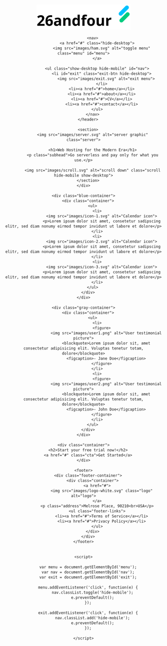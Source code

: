 <!DOCTYPE html>
<html lang="en">
<head>
    <meta charset="UTF-8">
    <meta name="viewport" content="width=device-width, initial-scale=1.0">
    <meta http-equiv="X-UA-Compatible" content="ie=edge">
    <title>Frontend Dev Course</title>
    <link rel="stylesheet" href="css/main.css">
</head>
<body>
    <div class="container">
        <header>
            <img src="images/logo.svg" alt="23andfour logo" class="logo">

            <nav>
                <a href="#" class="hide-desktop">
                    <img src="images/ham.svg" alt="toggle menu" class="menu" id="menu">
                </a>

                <ul class="show-desktop hide-mobile" id="nav">
                    <li id="exit" class="exit-btn hide-desktop">
                        <img src="images/exit.svg" alt="exit menu">
                    </li>
                    <li><a href="#">home</a></li>
                    <li><a href="#">about</a></li>
                    <li><a href="#">CV</a></li>
                    <li><a href="#">contact</a></li>
                </ul>
            </nav>
        </header>

        <section>
            <img src="images/server.svg" alt="server graphic" class="server">
            
            <h1>Web Hosting for the Modern Era</h1>
            <p class="subhead">Go serverless and pay only for what you use.</p>

            <img src="images/scroll.svg" alt="scroll down" class="scroll hide-mobile show-desktop">
        </section>
    </div>

    <div class="blue-container">
        <div class="container">
            <ul>
                <li>
                    <img src="images/icon-1.svg" alt="Calendar icon">
                    <p>Lorem ipsum dolor sit amet, consetetur sadipscing elitr, sed diam nonumy eirmod tempor invidunt ut labore et dolore</p>
                </li>
                <li>
                    <img src="images/icon-2.svg" alt="Calendar icon">
                    <p>Lorem ipsum dolor sit amet, consetetur sadipscing elitr, sed diam nonumy eirmod tempor invidunt ut labore et dolore</p>
                </li>
                <li>
                    <img src="images/icon-3.svg" alt="Calendar icon">
                    <p>Lorem ipsum dolor sit amet, consetetur sadipscing elitr, sed diam nonumy eirmod tempor invidunt ut labore et dolore</p>
                </li>
            </ul>
        </div>
    </div>

    <div class="gray-container">
        <div class="container">
            <ul>
                <li>
                    <figure>
                        <img src="images/user1.png" alt="User testimonial picture">
                        <blockquote>Lorem ipsum dolor sit, amet consectetur adipisicing elit. Voluptas tenetur totam, dolore</blockquote>
                        <figcaption>- Jane Doe</figcaption>
                    </figure>
                </li>
                <li>
                    <figure>
                        <img src="images/user2.png" alt="User testimonial picture">
                        <blockquote>Lorem ipsum dolor sit, amet consectetur adipisicing elit. Voluptas tenetur totam, dolore</blockquote>
                        <figcaption>- John Doe</figcaption>
                    </figure>
                </li>
            </ul>
        </div>
    </div>

    <div class="container">
        <h2>Start your free trial now!</h2>
        <a href="#" class="cta">Get Started</a>
    </div>

    <footer>
        <div class="footer-container">
            <div class="container">
                <a href="#">
                    <img src="images/logo-white.svg" class="logo" alt="logo">
                </a>
                <p class="address">Melrose Place, 90210<br>USA</p>
                <ul class="footer-links">
                    <li><a href="#">Terms of Service</a></li>
                    <li><a href="#">Privacy Policy</a></li>
                </ul>
            </div>
        </div>
    </footer>


    <script>
    
        var menu = document.getElementById('menu');
        var nav = document.getElementById('nav');
        var exit = document.getElementById('exit');

        menu.addEventListener('click', function(e) {
            nav.classList.toggle('hide-mobile');
            e.preventDefault();
        });

        exit.addEventListener('click', function(e) {
            nav.classList.add('hide-mobile');
            e.preventDefault();
        });

    </script>

</body>
</html>